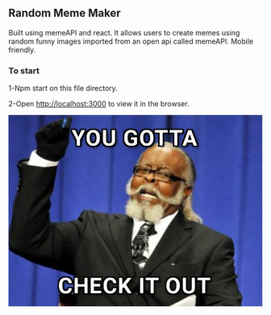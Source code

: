 ## Random Meme Maker

Built using memeAPI and react. It allows users to create memes using random funny images imported from an open api called memeAPI. Mobile friendly.


### To start

1-Npm start on this file directory.

2-Open [http://localhost:3000](http://localhost:3000) to view it in the browser.




![](images/try.jpg)
